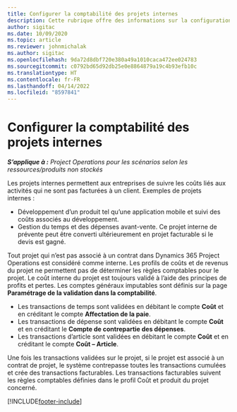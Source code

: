 ```yaml
---
title: Configurer la comptabilité des projets internes
description: Cette rubrique offre des informations sur la configuration des pratiques comptables pour des projets internes dans Project Operations.
author: sigitac
ms.date: 10/09/2020
ms.topic: article
ms.reviewer: johnmichalak
ms.author: sigitac
ms.openlocfilehash: 9da72d8dbf720e380a49a1010caca472ee024783
ms.sourcegitcommit: c0792bd65d92db25e0e8864879a19c4b93efb10c
ms.translationtype: HT
ms.contentlocale: fr-FR
ms.lasthandoff: 04/14/2022
ms.locfileid: "8597841"
---
```

# <a name="configure-accounting-for-internal-projects"></a>Configurer la comptabilité des projets internes

_**S’applique à :** Project Operations pour les scénarios selon les ressources/produits non stockés_

Les projets internes permettent aux entreprises de suivre les coûts liés aux activités qui ne sont pas facturées à un client. Exemples de projets internes :

- Développement d’un produit tel qu’une application mobile et suivi des coûts associés au développement.
- Gestion du temps et des dépenses avant-vente. Ce projet interne de prévente peut être converti ultérieurement en projet facturable si le devis est gagné.

Tout projet qui n’est pas associé à un contrat dans Dynamics 365 Project Operations est considéré comme interne. Les profils de coûts et de revenus du projet ne permettent pas de déterminer les règles comptables pour le projet. Le coût interne du projet est toujours validé à l’aide des principes de profits et pertes. Les comptes généraux imputables sont définis sur la page **Paramétrage de la validation dans la comptabilité**.

- Les transactions de temps sont validées en débitant le compte **Coût** et en créditant le compte **Affectation de la paie**.
- Les transactions de dépense sont validées en débitant le compte **Coût** et en créditant le **Compte de contrepartie des dépenses**.
- Les transactions d’article sont validées en débitant le compte **Coût** et en créditant le compte **Coût – Article**.

Une fois les transactions validées sur le projet, si le projet est associé à un contrat de projet, le système contrepasse toutes les transactions cumulées et crée des transactions facturables. Les transactions facturables suivent les règles comptables définies dans le profil Coût et produit du projet concerné.




[!INCLUDE[footer-include](../includes/footer-banner.md)]
